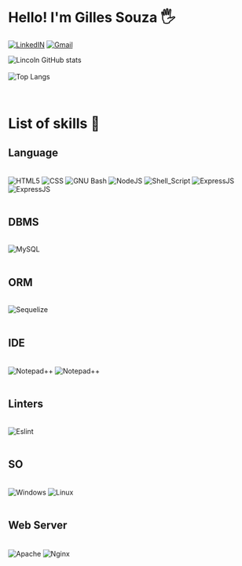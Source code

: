 # Hello! I'm Gilles Souza 🖐️

[![LinkedIN](https://img.shields.io/badge/LinkedIn-0077B5?style=for-the-badge&logo=linkedin&logoColor=white)](https://www.linkedin.com/in/gilles-souza-b58677155/)
[![Gmail](https://img.shields.io/badge/Gmail-D14836?style=for-the-badge&logo=gmail&logoColor=white)](mailto:gillessouza25@gmail.com)



![Lincoln GitHub stats](https://github-readme-stats.vercel.app/api?username=gillessouza&theme=dracula)
<br/>
<br/>
![Top Langs](https://github-readme-stats.vercel.app/api/top-langs/?username=gillessouza&layout=compact)
</div>
<br/>

<h1>List of skills 🚀</h1>


<h2>Language</h2>

<div style="display: inline_block"><br/>
    <img align="center" alt="HTML5" src="https://camo.githubusercontent.com/290dcbfa2c65420ebaddfce351a2d03c2dded507559edc7ced591169fd76f8c5/68747470733a2f2f696d672e736869656c64732e696f2f62616467652f48544d4c352d4533344632363f6c6f676f3d68746d6c35266c6f676f436f6c6f723d7768697465267374796c653d666f722d7468652d6261646765">
    <img align="center" alt="CSS" src="https://img.shields.io/badge/CSS-239120?&style=for-the-badge&logo=css3&logoColor=white">
    <img align="center" alt="GNU Bash" src="https://camo.githubusercontent.com/5d36314cd8857daf7b65dbd7dd631e7a62463ff001d99cdab7380f3a307904bb/68747470733a2f2f696d672e736869656c64732e696f2f62616467652f474e55253230426173682d3445414132353f6c6f676f3d676e7562617368266c6f676f436f6c6f723d7768697465267374796c653d666f722d7468652d6261646765">
    <img align="center" alt="NodeJS" src="https://img.shields.io/badge/Node.js-43853D?style=for-the-badge&logo=node.js&logoColor=white">
    <img align="center" alt="Shell_Script" src="https://img.shields.io/badge/Shell_Script-121011?style=for-the-badge&logo=gnu-bash&logoColor=white">
    <img align="center" alt="ExpressJS" src="https://img.shields.io/badge/Express.js-404D59?style=for-the-badge">
    <img align="center" alt="ExpressJS" src="https://img.shields.io/badge/Bootstrap-563D7C?style=for-the-badge&logo=bootstrap&logoColor=white">
    
</div>
<br/>
<h2>DBMS</h2>

<div style="display: inline_block"><br/>
    <img align="center" alt="MySQL" src="https://img.shields.io/badge/MySQL-005C84?style=for-the-badge&logo=mysql&logoColor=white">
</div>
<br/>
<h2>ORM</h2>

<div style="display: inline_block"><br/>
    <img align="center" alt="Sequelize" src="https://img.shields.io/badge/Sequelize-52B0E7?style=for-the-badge&logo=Sequelize&logoColor=white">
</div>
<br/>
<h2>IDE</h2>

<div style="display: inline_block"><br/>
    <img align="center" alt="Notepad++" src="https://img.shields.io/badge/Notepad++-90E59A.svg?style=for-the-badge&logo=notepad%2B%2B&logoColor=black">
    <img align="center" alt="Notepad++" src="https://img.shields.io/badge/Visual_Studio_Code-0078D4?style=for-the-badge&logo=visual%20studio%20code&logoColor=white">
</div>
<br/>
<h2>Linters</h2>
<div style="display: inline_block"><br/>
    <img align="center" alt="Eslint" src="https://img.shields.io/badge/eslint-3A33D1?style=for-the-badge&logo=eslint&logoColor=white">
</div>
<br/>
<h2>SO</h2>

<div style="display: inline_block"><br/>
    <img align="center" alt="Windows" src="https://img.shields.io/badge/Windows-017AD7?style=for-the-badge&logo=windows&logoColor=white">
    <img align="center" alt="Linux" src="https://img.shields.io/badge/Linux-E34F26?style=for-the-badge&logo=linux&logoColor=black">
</div>
<br/>
<h2>Web Server</h2>

<div style="display: inline_block"><br/>
    <img align="center" alt="Apache" src="https://img.shields.io/badge/Apache-CA2136?style=for-the-badge&logo=apache&logoColor=white">
    <img align="center" alt="Nginx" src="https://img.shields.io/badge/Nginx-009639?style=for-the-badge&logo=nginx&logoColor=white">
</div>
<br/>
